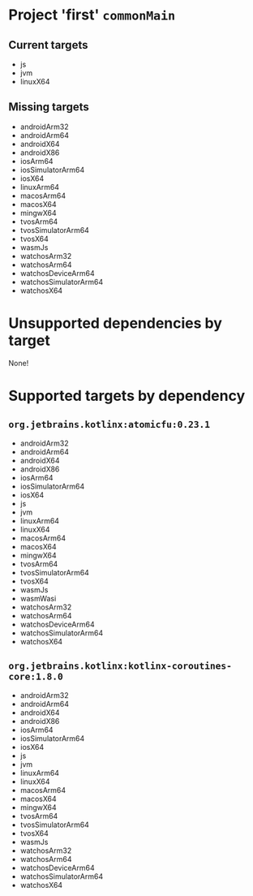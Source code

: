 # Project 'first' `commonMain`

## Current targets
 - js
 - jvm
 - linuxX64

## Missing targets
 - androidArm32
 - androidArm64
 - androidX64
 - androidX86
 - iosArm64
 - iosSimulatorArm64
 - iosX64
 - linuxArm64
 - macosArm64
 - macosX64
 - mingwX64
 - tvosArm64
 - tvosSimulatorArm64
 - tvosX64
 - wasmJs
 - watchosArm32
 - watchosArm64
 - watchosDeviceArm64
 - watchosSimulatorArm64
 - watchosX64


# Unsupported dependencies by target

None!


# Supported targets by dependency

## `org.jetbrains.kotlinx:atomicfu:0.23.1`
 - androidArm32
 - androidArm64
 - androidX64
 - androidX86
 - iosArm64
 - iosSimulatorArm64
 - iosX64
 - js
 - jvm
 - linuxArm64
 - linuxX64
 - macosArm64
 - macosX64
 - mingwX64
 - tvosArm64
 - tvosSimulatorArm64
 - tvosX64
 - wasmJs
 - wasmWasi
 - watchosArm32
 - watchosArm64
 - watchosDeviceArm64
 - watchosSimulatorArm64
 - watchosX64

## `org.jetbrains.kotlinx:kotlinx-coroutines-core:1.8.0`
 - androidArm32
 - androidArm64
 - androidX64
 - androidX86
 - iosArm64
 - iosSimulatorArm64
 - iosX64
 - js
 - jvm
 - linuxArm64
 - linuxX64
 - macosArm64
 - macosX64
 - mingwX64
 - tvosArm64
 - tvosSimulatorArm64
 - tvosX64
 - wasmJs
 - watchosArm32
 - watchosArm64
 - watchosDeviceArm64
 - watchosSimulatorArm64
 - watchosX64
